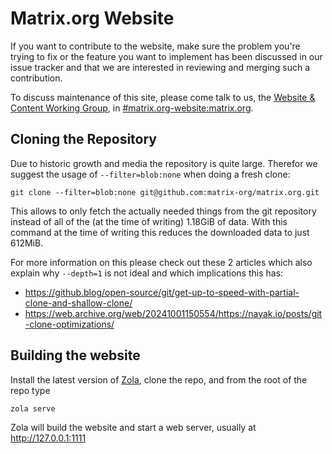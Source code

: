 # Matrix.org Website

If you want to contribute to the website, make sure the problem you're trying to
fix or the feature you want to implement has been discussed in our issue tracker
and that we are interested in reviewing and merging such a contribution.

To discuss maintenance of this site, please come talk to us, the
[Website & Content Working Group](https://matrix.org/foundation/working-groups/#website-and-content), in
[#matrix.org-website:matrix.org](https://matrix.to/#/#matrix.org-website:matrix.org).

## Cloning the Repository

Due to historic growth and media the repository is quite large. Therefor we suggest the usage of `--filter=blob:none` when doing a fresh clone:

```
git clone --filter=blob:none git@github.com:matrix-org/matrix.org.git
```

This allows to only fetch the actually needed things from the git repository instead of all of the (at the time of writing) 1.18GiB of data.
With this command at the time of writing this reduces the downloaded data to just 612MiB.

For more information on this please check out these 2 articles which also explain why `--depth=1` is not ideal and which implications this has:

- https://github.blog/open-source/git/get-up-to-speed-with-partial-clone-and-shallow-clone/
- https://web.archive.org/web/20241001150554/https://nayak.io/posts/git-clone-optimizations/

## Building the website

Install the latest version of [Zola](https://www.getzola.org), clone the repo, and from the root of the
repo type

```
zola serve
```

Zola will build the website and start a web server, usually at
http://127.0.0.1:1111


